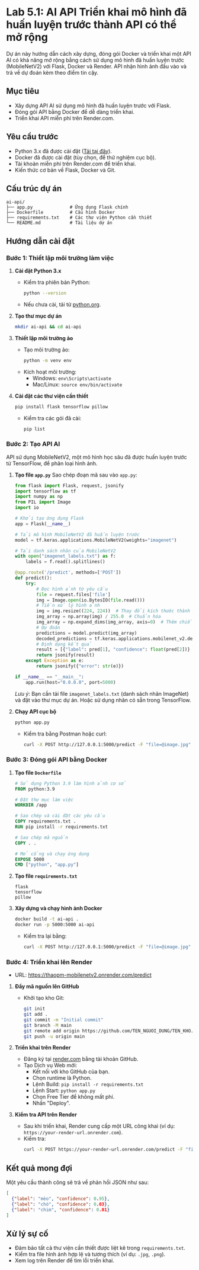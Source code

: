 #  Lab 5.1: AI API Triển khai mô hình đã huấn luyện trước thành API có thể mở rộng

Dự án này hướng dẫn cách xây dựng, đóng gói Docker và triển khai một API AI có khả năng mở rộng bằng cách sử dụng mô hình đã huấn luyện trước (MobileNetV2) với Flask, Docker và Render. API nhận hình ảnh đầu vào và trả về dự đoán kèm theo điểm tin cậy.

## Mục tiêu
- Xây dựng API AI sử dụng mô hình đã huấn luyện trước với Flask.
- Đóng gói API bằng Docker để dễ dàng triển khai.
- Triển khai API miễn phí trên Render.com.

## Yêu cầu trước
- Python 3.x đã được cài đặt ([Tải tại đây](https://www.python.org/downloads/)).
- Docker đã được cài đặt (tùy chọn, để thử nghiệm cục bộ).
- Tài khoản miễn phí trên Render.com để triển khai.
- Kiến thức cơ bản về Flask, Docker và Git.

## Cấu trúc dự án
```
ai-api/
├── app.py              # Ứng dụng Flask chính
├── Dockerfile          # Cấu hình Docker
├── requirements.txt    # Các thư viện Python cần thiết
└── README.md           # Tài liệu dự án
```

## Hướng dẫn cài đặt

### Bước 1: Thiết lập môi trường làm việc
1. **Cài đặt Python 3.x**
   - Kiểm tra phiên bản Python:
     ```bash
     python --version
     ```
   - Nếu chưa cài, tải từ [python.org](https://www.python.org/downloads/).

2. **Tạo thư mục dự án**
   ```bash
   mkdir ai-api && cd ai-api
   ```

3. **Thiết lập môi trường ảo**
   - Tạo môi trường ảo:
     ```bash
     python -m venv env
     ```
   - Kích hoạt môi trường:
     - Windows: `env\Scripts\activate`
     - Mac/Linux: `source env/bin/activate`

4. **Cài đặt các thư viện cần thiết**
   ```bash
   pip install flask tensorflow pillow
   ```
   - Kiểm tra các gói đã cài:
     ```bash
     pip list
     ```

### Bước 2: Tạo API AI
API sử dụng MobileNetV2, một mô hình học sâu đã được huấn luyện trước từ TensorFlow, để phân loại hình ảnh.

1. **Tạo file `app.py`**
   Sao chép đoạn mã sau vào `app.py`:
   ```python
   from flask import Flask, request, jsonify
   import tensorflow as tf
   import numpy as np
   from PIL import Image
   import io

   # Khởi tạo ứng dụng Flask
   app = Flask(__name__)

   # Tải mô hình MobileNetV2 đã huấn luyện trước
   model = tf.keras.applications.MobileNetV2(weights="imagenet")

   # Tải danh sách nhãn của MobileNetV2
   with open("imagenet_labels.txt") as f:
       labels = f.read().splitlines()

   @app.route('/predict', methods=['POST'])
   def predict():
       try:
           # Đọc hình ảnh từ yêu cầu
           file = request.files['file']
           img = Image.open(io.BytesIO(file.read()))
           # Tiền xử lý hình ảnh
           img = img.resize((224, 224))  # Thay đổi kích thước thành 224x224
           img_array = np.array(img) / 255.0  # Chuẩn hóa
           img_array = np.expand_dims(img_array, axis=0)  # Thêm chiều batch
           # Dự đoán
           predictions = model.predict(img_array)
           decoded_predictions = tf.keras.applications.mobilenet_v2.decode_predictions(predictions, top=3)[0]
           # Định dạng kết quả
           result = [{"label": pred[1], "confidence": float(pred[2])} for pred in decoded_predictions]
           return jsonify(result)
       except Exception as e:
           return jsonify({"error": str(e)})

   if __name__ == "__main__":
       app.run(host="0.0.0.0", port=5000)
   ```
   *Lưu ý*: Bạn cần tải file `imagenet_labels.txt` (danh sách nhãn ImageNet) và đặt vào thư mục dự án. Hoặc sử dụng nhãn có sẵn trong TensorFlow.

2. **Chạy API cục bộ**
   ```bash
   python app.py
   ```
   - Kiểm tra bằng Postman hoặc curl:
     ```bash
     curl -X POST http://127.0.0.1:5000/predict -F "file=@image.jpg"
     ```

### Bước 3: Đóng gói API bằng Docker
1. **Tạo file `Dockerfile`**
   ```dockerfile
   # Sử dụng Python 3.9 làm hình ảnh cơ sở
   FROM python:3.9

   # Đặt thư mục làm việc
   WORKDIR /app

   # Sao chép và cài đặt các yêu cầu
   COPY requirements.txt .
   RUN pip install -r requirements.txt

   # Sao chép mã nguồn
   COPY . .

   # Mở cổng và chạy ứng dụng
   EXPOSE 5000
   CMD ["python", "app.py"]
   ```

2. **Tạo file `requirements.txt`**
   ```
   flask
   tensorflow
   pillow
   ```

3. **Xây dựng và chạy hình ảnh Docker**
   ```bash
   docker build -t ai-api .
   docker run -p 5000:5000 ai-api
   ```
   - Kiểm tra lại bằng:
     ```bash
     curl -X POST http://127.0.0.1:5000/predict -F "file=@image.jpg"
     ```

### Bước 4: Triển khai lên Render
- URL: https://thaopm-mobilenetv2.onrender.com/predict
1. **Đẩy mã nguồn lên GitHub**
   - Khởi tạo kho Git:
     ```bash
     git init
     git add .
     git commit -m "Initial commit"
     git branch -M main
     git remote add origin https://github.com/TEN_NGUOI_DUNG/TEN_KHO.git
     git push -u origin main
     ```

2. **Triển khai trên Render**
   - Đăng ký tại [render.com](https://render.com/) bằng tài khoản GitHub.
   - Tạo Dịch vụ Web mới:
     - Kết nối với kho GitHub của bạn.
     - Chọn runtime là Python.
     - Lệnh Build: `pip install -r requirements.txt`
     - Lệnh Start: `python app.py`
     - Chọn Free Tier để không mất phí.
     - Nhấn "Deploy".

3. **Kiểm tra API trên Render**
   - Sau khi triển khai, Render cung cấp một URL công khai (ví dụ: `https://your-render-url.onrender.com`).
   - Kiểm tra:
     ```bash
     curl -X POST https://your-render-url.onrender.com/predict -F "file=@image.jpg"
     ```

## Kết quả mong đợi
Một yêu cầu thành công sẽ trả về phản hồi JSON như sau:
```json
[
  {"label": "mèo", "confidence": 0.95},
  {"label": "chó", "confidence": 0.03},
  {"label": "chim", "confidence": 0.01}
]
```

## Xử lý sự cố
- Đảm bảo tất cả thư viện cần thiết được liệt kê trong `requirements.txt`.
- Kiểm tra file hình ảnh hợp lệ và tương thích (ví dụ: `.jpg`, `.png`).
- Xem log trên Render để tìm lỗi triển khai.